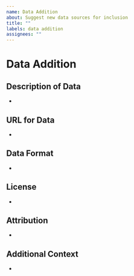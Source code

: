 ```yaml
---
name: Data Addition
about: Suggest new data sources for inclusion
title: ""
labels: data addition
assignees: ""
---
```


# Data Addition

## Description of Data

<!-- A clear and concise description of the data source you're suggesting. -->

-

## URL for Data

<!-- Provide a URL where the data can be accessed or downloaded. -->

-

## Data Format

<!-- Please specify the format of the data (e.g., CSV, GeoJSON). -->

-

## License

<!-- Specify the license under which the data is made available. -->

-

## Attribution

<!-- Specify the attribution requirements for the data. -->

-

## Additional Context

<!-- Add any other context or screenshots about the data source suggestion here. -->

-
